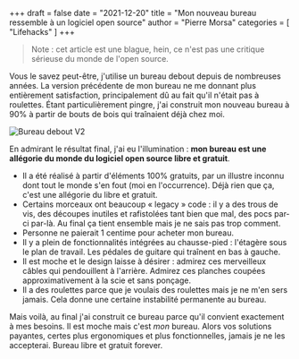 +++
draft       = false
date        = "2021-12-20"
title       = "Mon nouveau bureau ressemble à un logiciel open source"
author      = "Pierre Morsa"
categories  = [ "Lifehacks" ]
+++

> Note : cet article est une blague, hein, ce n'est pas une critique sérieuse du monde de l'open source.

Vous le savez peut-être, j'utilise un bureau debout depuis de nombreuses années. La version précédente de mon bureau ne me donnant plus entièrement satisfaction, principalement dû au fait qu'il n'était pas à roulettes. Étant particulièrement pingre, j'ai construit mon nouveau bureau à 90% à partir de bouts de bois qui traînaient déjà chez moi.

![Bureau debout V2](/pictures/2021/12/bureau-debout.jpg)

En admirant le résultat final, j'ai eu l'illumination : **mon bureau est une allégorie du monde du logiciel open source libre et gratuit**.

* Il a été réalisé à partir d'éléments 100% gratuits, par un illustre inconnu dont tout le monde s'en fout (moi en l'occurrence). Déjà rien que ça, c'est une allégorie du libre et gratuit.
* Certains morceaux ont beaucoup « legacy » code : il y a des trous de vis, des découpes inutiles et rafistolées tant bien que mal, des pocs par-ci par-là. Au final ça tient ensemble mais je ne sais pas trop comment.
* Personne ne paierait 1 centime pour acheter mon bureau.
* Il y a plein de fonctionnalités intégrées au chausse-pied : l'étagère sous le plan de travail. Les pédales de guitare qui traînent en bas à gauche.
* Il est moche et le design laisse à désirer : admirez ces merveilleux câbles qui pendouillent à l'arrière. Admirez ces planches coupées approximativement à la scie et sans ponçage.
* Il a des roulettes parce que je voulais des roulettes mais je ne m'en sers jamais. Cela donne une certaine instabilité permanente au bureau.

Mais voilà, au final j'ai construit ce bureau parce qu'il convient exactement à mes besoins. Il est moche mais c'est *mon* bureau. Alors vos solutions payantes, certes plus ergonomiques et plus fonctionnelles, jamais je ne les accepterai. Bureau libre et gratuit forever.
